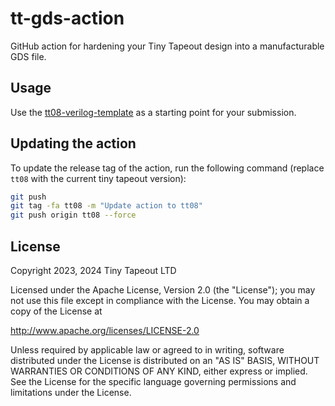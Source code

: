 # tt-gds-action

GitHub action for hardening your Tiny Tapeout design into a manufacturable GDS file.

## Usage

Use the [tt08-verilog-template](https://github.com/TinyTapeout/tt08-verilog-template) as a starting point for your submission.

## Updating the action

To update the release tag of the action, run the following command (replace `tt08` with the current tiny tapeout version):

```bash
git push
git tag -fa tt08 -m "Update action to tt08"
git push origin tt08 --force
```

## License

Copyright 2023, 2024 Tiny Tapeout LTD

Licensed under the Apache License, Version 2.0 (the "License");
you may not use this file except in compliance with the License.
You may obtain a copy of the License at

http://www.apache.org/licenses/LICENSE-2.0

Unless required by applicable law or agreed to in writing, software
distributed under the License is distributed on an "AS IS" BASIS,
WITHOUT WARRANTIES OR CONDITIONS OF ANY KIND, either express or implied.
See the License for the specific language governing permissions and
limitations under the License.
